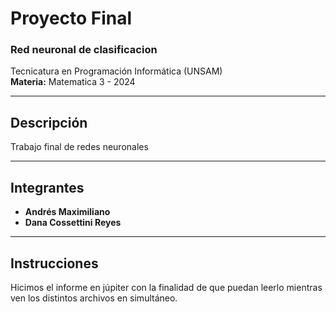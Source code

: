 # Proyecto Final

### Red neuronal de clasificacion 

Tecnicatura en Programación Informática (UNSAM)  
**Materia:** Matematica 3 - 2024

---

## Descripción

Trabajo final de redes neuronales 

---

## Integrantes

- **Andrés Maximiliano**
- **Dana Cossettini Reyes**

---

## Instrucciones

Hicimos el informe en júpiter con la finalidad de que puedan leerlo mientras ven los distintos archivos en simultáneo. 
